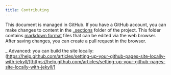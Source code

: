 ```yaml
---
title: Contributing
---
```


This document is managed in GitHub. If you have a GitHub account, you can make changes to content in the [_sections](https://github.com/STSILABS/proposal-guide/tree/gh-pages/_sections) folder of the project. This folder contains [markdown format](https://github.com/adam-p/markdown-here/wiki/Markdown-Cheatsheet) files that can be edited via the web browser. After saving changes, you can create a pull request in the browser.


_ Advanced: you can build the site locally: (https://help.github.com/articles/setting-up-your-github-pages-site-locally-with-jekyll/)[https://help.github.com/articles/setting-up-your-github-pages-site-locally-with-jekyll/]